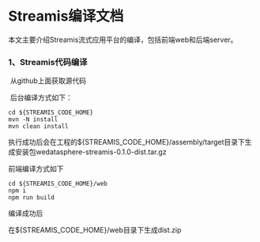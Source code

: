 # Streamis编译文档

本文主要介绍Streamis流式应用平台的编译，包括前端web和后端server。

### 1、Streamis代码编译

​	从github上面获取源代码

​	后台编译方式如下：

```
cd ${STREAMIS_CODE_HOME}
mvn -N install
mvn clean install
```

执行成功后会在工程的${STREAMIS_CODE_HOME}/assembly/target目录下生成安装包wedatasphere-streamis-0.1.0-dist.tar.gz	

 前端编译方式如下

```
cd ${STREAMIS_CODE_HOME}/web
npm i
npm run build
```

编译成功后

在${STREAMIS_CODE_HOME}/web目录下生成dist.zip

